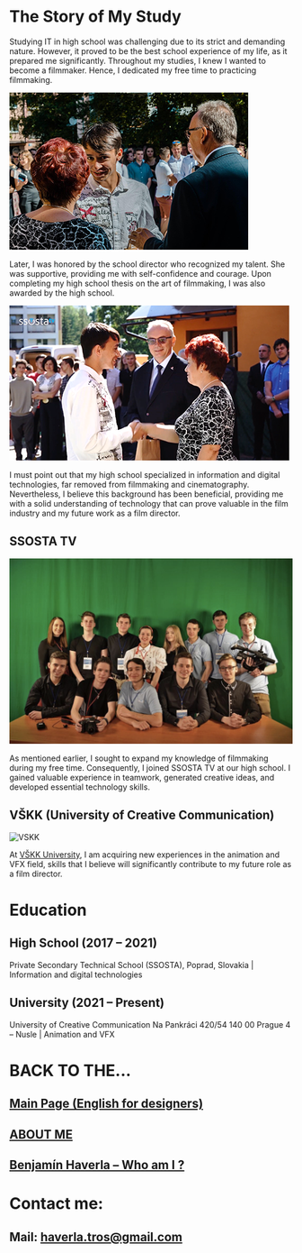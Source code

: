 # The Story of My Study

Studying IT in high school was challenging due to its strict and demanding nature. However, it proved to be the best school experience of my life, as it prepared me significantly. Throughout my studies, I knew I wanted to become a filmmaker. Hence, I dedicated my free time to practicing filmmaking.

![Benjamín Haverla awarded by school director](Images/ssosta_ceremony.png)

Later, I was honored by the school director who recognized my talent. She was supportive, providing me with self-confidence and courage. Upon completing my high school thesis on the art of filmmaking, I was also awarded by the high school.

![Benjamín Haverla awarded by school director](Images/ssosta_ceremony_2.png)

I must point out that my high school specialized in information and digital technologies, far removed from filmmaking and cinematography. Nevertheless, I believe this background has been beneficial, providing me with a solid understanding of technology that can prove valuable in the film industry and my future work as a film director.

## SSOSTA TV

![SSOSTA TV team. Behind them is green screen](Images/ssostatv_green.jpg)

As mentioned earlier, I sought to expand my knowledge of filmmaking during my free time. Consequently, I joined SSOSTA TV at our high school. I gained valuable experience in teamwork, generated creative ideas, and developed essential technology skills.

## VŠKK (University of Creative Communication)

![VSKK](Images/vskk.png)

At [VŠKK University](https://www.vskk.cz/cz), I am acquiring new experiences in the animation and VFX field, skills that I believe will significantly contribute to my future role as a film director.

# Education

## High School (2017 – 2021)
Private Secondary Technical School (SSOSTA), Poprad, Slovakia | Information and digital technologies 
## University (2021 – Present)
University of Creative Communication Na Pankráci 420/54 140 00 Prague 4 – Nusle | Animation and VFX

# BACK TO THE...
## [Main Page (English for designers)](https://github.com/BenjaminHaverla/English-for-designers.git)
## [ABOUT ME](https://github.com/BenjaminHaverla/Main-about-me.git)
## [Benjamín Haverla – Who am I ?](https://github.com/BenjaminHaverla/First-impression.git)
# Contact me:
## **Mail**: haverla.tros@gmail.com
